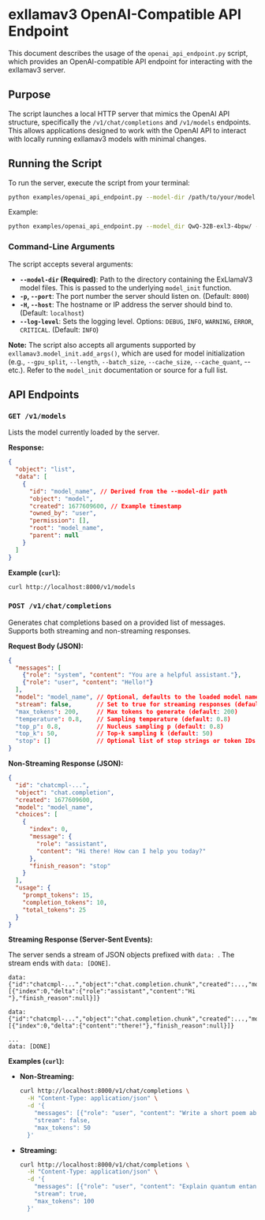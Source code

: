 # exllamav3 OpenAI-Compatible API Endpoint

This document describes the usage of the `openai_api_endpoint.py` script, which provides an OpenAI-compatible API endpoint for interacting with the exllamav3 server.

## Purpose

The script launches a local HTTP server that mimics the OpenAI API structure, specifically the `/v1/chat/completions` and `/v1/models` endpoints. This allows applications designed to work with the OpenAI API to interact with locally running exllamav3 models with minimal changes.

## Running the Script

To run the server, execute the script from your terminal:

```bash
python examples/openai_api_endpoint.py --model-dir /path/to/your/model [other_options]
```

Example:
```bash
python examples/openai_api_endpoint.py --model_dir QwQ-32B-exl3-4bpw/ --port 9999 --host 0.0.0.0 --log-level DEBUG --cache_size 16384 --cache_quant 4
 ```

### Command-Line Arguments

The script accepts several arguments:

*   **`--model-dir` (Required)**: Path to the directory containing the ExLlamaV3 model files. This is passed to the underlying `model_init` function.
*   **`-p`, `--port`**: The port number the server should listen on. (Default: `8000`)
*   **`-H`, `--host`**: The hostname or IP address the server should bind to. (Default: `localhost`)
*   **`--log-level`**: Sets the logging level. Options: `DEBUG`, `INFO`, `WARNING`, `ERROR`, `CRITICAL`. (Default: `INFO`)

**Note:** The script also accepts all arguments supported by `exllamav3.model_init.add_args()`, which are used for model initialization (e.g., `--gpu_split`, `--length`, `--batch_size`, `--cache_size`, `--cache_quant`, --etc.). Refer to the `model_init` documentation or source for a full list.

## API Endpoints

### `GET /v1/models`

Lists the model currently loaded by the server.

**Response:**

```json
{
  "object": "list",
  "data": [
    {
      "id": "model_name", // Derived from the --model-dir path
      "object": "model",
      "created": 1677609600, // Example timestamp
      "owned_by": "user",
      "permission": [],
      "root": "model_name",
      "parent": null
    }
  ]
}
```

**Example (`curl`):**

```bash
curl http://localhost:8000/v1/models
```

### `POST /v1/chat/completions`

Generates chat completions based on a provided list of messages. Supports both streaming and non-streaming responses.

**Request Body (JSON):**

```json
{
  "messages": [
    {"role": "system", "content": "You are a helpful assistant."},
    {"role": "user", "content": "Hello!"}
  ],
  "model": "model_name", // Optional, defaults to the loaded model name
  "stream": false,       // Set to true for streaming responses (default: true)
  "max_tokens": 200,     // Max tokens to generate (default: 200)
  "temperature": 0.8,    // Sampling temperature (default: 0.8)
  "top_p": 0.8,          // Nucleus sampling p (default: 0.8)
  "top_k": 50,           // Top-k sampling k (default: 50)
  "stop": []             // Optional list of stop strings or token IDs
}
```

**Non-Streaming Response (JSON):**

```json
{
  "id": "chatcmpl-...",
  "object": "chat.completion",
  "created": 1677609600,
  "model": "model_name",
  "choices": [
    {
      "index": 0,
      "message": {
        "role": "assistant",
        "content": "Hi there! How can I help you today?"
      },
      "finish_reason": "stop"
    }
  ],
  "usage": {
    "prompt_tokens": 15,
    "completion_tokens": 10,
    "total_tokens": 25
  }
}
```

**Streaming Response (Server-Sent Events):**

The server sends a stream of JSON objects prefixed with `data: `. The stream ends with `data: [DONE]`.

```
data: {"id":"chatcmpl-...","object":"chat.completion.chunk","created":...,"model":"...","choices":[{"index":0,"delta":{"role":"assistant","content":"Hi "},"finish_reason":null}]}

data: {"id":"chatcmpl-...","object":"chat.completion.chunk","created":...,"model":"...","choices":[{"index":0,"delta":{"content":"there!"},"finish_reason":null}]}

...
data: [DONE]

```

**Examples (`curl`):**

*   **Non-Streaming:**

    ```bash
    curl http://localhost:8000/v1/chat/completions \
      -H "Content-Type: application/json" \
      -d '{
        "messages": [{"role": "user", "content": "Write a short poem about code."}],
        "stream": false,
        "max_tokens": 50
      }'
    ```

*   **Streaming:**

    ```bash
    curl http://localhost:8000/v1/chat/completions \
      -H "Content-Type: application/json" \
      -d '{
        "messages": [{"role": "user", "content": "Explain quantum entanglement simply."}],
        "stream": true,
        "max_tokens": 100
      }'